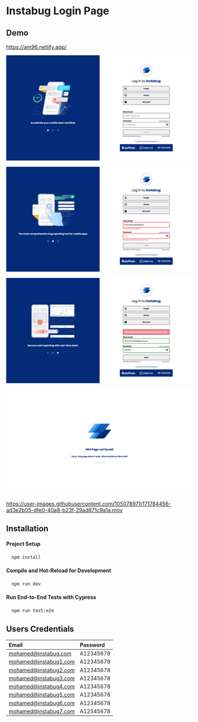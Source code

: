 # Instabug Login Page
## Demo


  https://am96.netlify.app/


![Login Page](https://github.com/akrammikhael96/instabug/blob/main/preview/Login%20Page.png?raw=true)

![Input Validation](https://github.com/akrammikhael96/instabug/blob/main/preview/Input%20Validation.png?raw=true)

![Wrong Credentials](https://github.com/akrammikhael96/instabug/blob/main/preview/Wrong%20Credentials.png?raw=true)

![404 Page](https://github.com/akrammikhael96/instabug/blob/main/preview/404%20Page.png?raw=true)

https://user-images.githubusercontent.com/105078971/171784456-ad3e2b05-dfe0-40a8-b23f-29ad871c9a1a.mov

## Installation
#### Project Setup

```bash
  npm install 
```
    

#### Compile and Hot-Reload for Development

```bash
  npm run dev 
```

#### Run End-to-End Tests with Cypress

```bash
  npm run test:e2e 
```

## Users Credentials

| Email     | Password                |
| :------- | :------------------------- |
|mohamed@instabug.com | A12345678 |
|mohamed@instabug1.com | A12345678 |
|mohamed@instabug2.com | A12345678 |
|mohamed@instabug3.com | A12345678 |
|mohamed@instabug4.com | A12345678 |
|mohamed@instabug5.com | A12345678 |
|mohamed@instabug6.com | A12345678 |
|mohamed@instabug7.com | A12345678 |








